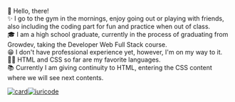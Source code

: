 👋 Hello, there!
<br>
✨ I go to the gym in the mornings, enjoy going out or playing with friends, also including the coding part for fun and practice when out of class.
<br>
🎓 I am a high school graduate, currently in the process of graduating from Growdev, taking the Developer Web Full Stack course.
<br>
😁 I don't have professional experience yet, however, I'm on my way to it.
<br>
👨‍💻 HTML and CSS so far are my favorite languages.
<br>
📚 Currently I am giving continuity to HTML, entering the CSS content where we will see next contents.
<br>

[![card](https://github-readme-stats.vercel.app/api?username=djon4thaN&theme=dark)](https://github.com/anuraghazra/github-readme-stats)[![iuricode](https://github-readme-stats.vercel.app/api/top-langs/?username=djon4thaN&hide=html&layout=compact&theme=dark)](https://github.com/anuraghazra/github-readme-stats)



<!---
djon4thaN/djon4thaN is a ✨ special ✨ repository because its `README.md` (this file) appears on your GitHub profile.
You can click the Preview link to take a look at your changes.
--->
